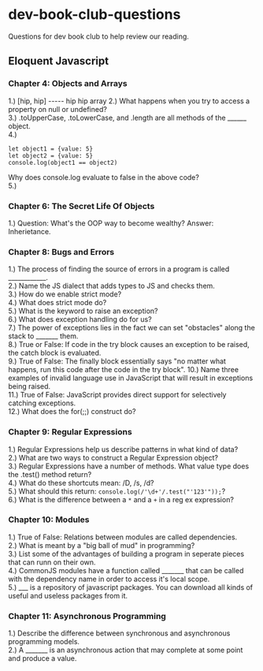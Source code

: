 # dev-book-club-questions
Questions for dev book club to help review our reading.

## Eloquent Javascript

### Chapter 4: Objects and Arrays

1.) \[hip, hip] ----- hip hip array
2.) What happens when you try to access a property on null or undefined?  
3.) .toUpperCase, .toLowerCase, and .length are all methods of the ______ object.  
4.)  
```
let object1 = {value: 5}
let object2 = {value: 5}
console.log(object1 == object2)
```
Why does console.log evaluate to false in the above code?  
5.)
### Chapter 6: The Secret Life Of Objects

1.) Question: What's the OOP way to become wealthy?    Answer: Inherietance.

### Chapter 8: Bugs and Errors

1.) The process of finding the source of errors in a program is called ____________.  
2.) Name the JS dialect that adds types to JS and checks them.  
3.) How do we enable strict mode?  
4.) What does strict mode do?  
5.) What is the keyword to raise an exception?  
6.) What does exception handling do for us?  
7.) The power of exceptions lies in the fact we can set "obstacles" along the stack to _______ them.  
8.) True or False: If code in the try block causes an exception to be raised, the catch block is evaluated.  
9.) True of False: The finally block essentially says "no matter what happens, run this code after the code in the try block". 
10.) Name three examples of invalid language use in JavaScript that will result in exceptions being raised.  
11.) True of False: JavaScript provides direct support for selectively catching exceptions.  
12.) What does the for(;;) construct do?  

### Chapter 9: Regular Expressions

1.) Regular Expressions help us describe patterns in what kind of data?  
2.) What are two ways to construct a Regular Expression object?  
3.) Regular Expressions have a number of methods. What value type does the .test() method return?  
4.) What do these shortcuts mean: /D, /s, /d?  
5.) What should this return:  `console.log(/'\d+'/.test("'123'"));`?  
6.) What is the difference between a `*` and a `+` in a reg ex expression?

### Chapter 10: Modules  

1.) True of False: Relations between modules are called dependencies.  
2.) What is meant by a "big ball of mud" in programming?  
3.) List some of the advantages of building a program in seperate pieces that can runn on their own.  
4.) CommonJS modules have a function called _______ that can be called with the dependency name in order to access it's local scope.  
5.) ___ is a repository of javascript packages. You can download all kinds of useful and useless packages from it.  

### Chapter 11: Asynchronous Programming

1.) Describe the difference between synchronous and asynchronous programming models.  
2.) A _______ is an asynchronous action that may complete at some point and produce a value.  
